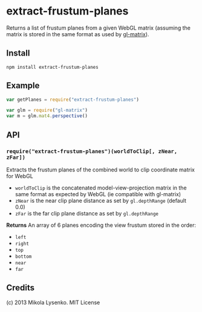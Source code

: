 extract-frustum-planes
======================
Returns a list of frustum planes from a given WebGL matrix (assuming the matrix is stored in the same format as used by [gl-matrix](https://github.com/toji/gl-matrix)).


## Install

    npm install extract-frustum-planes

## Example

```javascript
var getPlanes = require("extract-frustum-planes")

var glm = require("gl-matrix")
var m = glm.mat4.perspective()
```

## API

### `require("extract-frustum-planes")(worldToClip[, zNear, zFar])`
Extracts the frustum planes of the combined world to clip coordinate matrix for WebGL

* `worldToClip` is the concatenated model-view-projection matrix in the same format as expected by WebGL (ie compatible with gl-matrix)
* `zNear` is the near clip plane distance as set by `gl.depthRange` (default 0.0)
* `zFar` is the far clip plane distance as set by `gl.depthRange`

**Returns** An array of 6 planes encoding the view frustum stored in the order:

* `left`
* `right`
* `top`
* `bottom`
* `near`
* `far`

## Credits
(c) 2013 Mikola Lysenko. MIT License